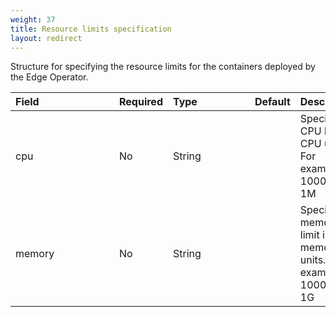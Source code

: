 ```yaml
---
weight: 37
title: Resource limits specification
layout: redirect
---
```


Structure for specifying the resource limits for the containers deployed by the Edge Operator.

|<div style="width:150px">Field</div>|Required|<div style="width:115px">Type</div>|Default|Description|
|:---|:---|:---|:---|:---|
|cpu|No|String||Specific CPU limit in CPU units. For example, 1000m or 1M
|memory|No|String||Specific memory limit in memory units. For example, 1000M or 1G
